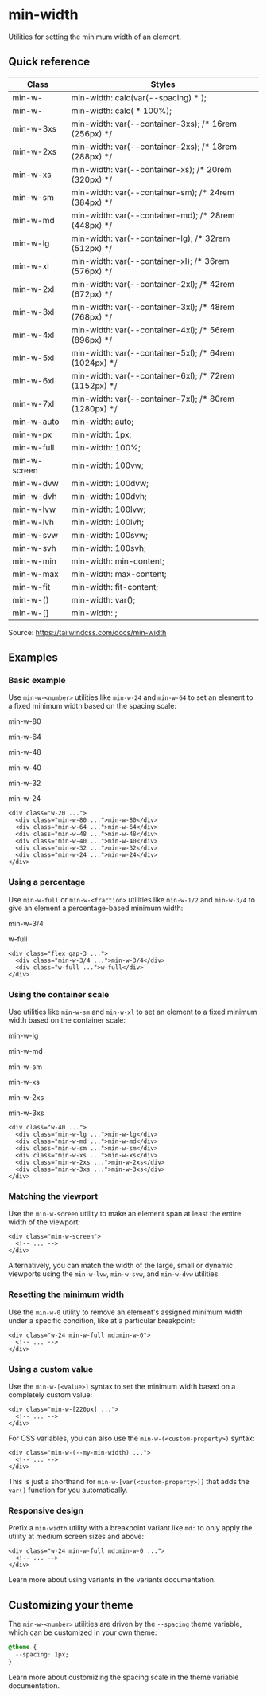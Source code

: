# min-width

Utilities for setting the minimum width of an element.

## Quick reference

| Class                    | Styles                                                                             |
| ------------------------ | ---------------------------------------------------------------------------------- |
| min-w-<number>           | min-width: calc(var(--spacing) \* <number>);                                       |
| min-w-<fraction>         | min-width: calc(<fraction> \* 100%);                                               |
| min-w-3xs                | min-width: var(--container-3xs); /\* 16rem (256px) \*/                             |
| min-w-2xs                | min-width: var(--container-2xs); /\* 18rem (288px) \*/                             |
| min-w-xs                 | min-width: var(--container-xs); /\* 20rem (320px) \*/                              |
| min-w-sm                 | min-width: var(--container-sm); /\* 24rem (384px) \*/                              |
| min-w-md                 | min-width: var(--container-md); /\* 28rem (448px) \*/                              |
| min-w-lg                 | min-width: var(--container-lg); /\* 32rem (512px) \*/                              |
| min-w-xl                 | min-width: var(--container-xl); /\* 36rem (576px) \*/                              |
| min-w-2xl                | min-width: var(--container-2xl); /\* 42rem (672px) \*/                             |
| min-w-3xl                | min-width: var(--container-3xl); /\* 48rem (768px) \*/                             |
| min-w-4xl                | min-width: var(--container-4xl); /\* 56rem (896px) \*/                             |
| min-w-5xl                | min-width: var(--container-5xl); /\* 64rem (1024px) \*/                            |
| min-w-6xl                | min-width: var(--container-6xl); /\* 72rem (1152px) \*/                            |
| min-w-7xl                | min-width: var(--container-7xl); /\* 80rem (1280px) \*/                            |
| min-w-auto               | min-width: auto;                                                                   |
| min-w-px                 | min-width: 1px;                                                                    |
| min-w-full               | min-width: 100%;                                                                   |
| min-w-screen             | min-width: 100vw;                                                                  |
| min-w-dvw                | min-width: 100dvw;                                                                 |
| min-w-dvh                | min-width: 100dvh;                                                                 |
| min-w-lvw                | min-width: 100lvw;                                                                 |
| min-w-lvh                | min-width: 100lvh;                                                                 |
| min-w-svw                | min-width: 100svw;                                                                 |
| min-w-svh                | min-width: 100svh;                                                                 |
| min-w-min                | min-width: min-content;                                                            |
| min-w-max                | min-width: max-content;                                                            |
| min-w-fit                | min-width: fit-content;                                                            |
| min-w-(<custom-property>)| min-width: var(<custom-property>);                                                 |
| min-w-\[<value>\]        | min-width: <value>;                                                                |

Source: https://tailwindcss.com/docs/min-width

## Examples

### Basic example

Use `min-w-<number>` utilities like `min-w-24` and `min-w-64` to set an element to a fixed minimum width based on the spacing scale:

min-w-80

min-w-64

min-w-48

min-w-40

min-w-32

min-w-24

```
<div class="w-20 ...">
  <div class="min-w-80 ...">min-w-80</div>
  <div class="min-w-64 ...">min-w-64</div>
  <div class="min-w-48 ...">min-w-48</div>
  <div class="min-w-40 ...">min-w-40</div>
  <div class="min-w-32 ...">min-w-32</div>
  <div class="min-w-24 ...">min-w-24</div>
</div>
```

### Using a percentage

Use `min-w-full` or `min-w-<fraction>` utilities like `min-w-1/2` and `min-w-3/4` to give an element a percentage-based minimum width:

min-w-3/4

w-full

```
<div class="flex gap-3 ...">
  <div class="min-w-3/4 ...">min-w-3/4</div>
  <div class="w-full ...">w-full</div>
</div>
```

### Using the container scale

Use utilities like `min-w-sm` and `min-w-xl` to set an element to a fixed minimum width based on the container scale:

min-w-lg

min-w-md

min-w-sm

min-w-xs

min-w-2xs

min-w-3xs

```
<div class="w-40 ...">
  <div class="min-w-lg ...">min-w-lg</div>
  <div class="min-w-md ...">min-w-md</div>
  <div class="min-w-sm ...">min-w-sm</div>
  <div class="min-w-xs ...">min-w-xs</div>
  <div class="min-w-2xs ...">min-w-2xs</div>
  <div class="min-w-3xs ...">min-w-3xs</div>
</div>
```

### Matching the viewport

Use the `min-w-screen` utility to make an element span at least the entire width of the viewport:

```
<div class="min-w-screen">
  <!-- ... -->
</div>
```

Alternatively, you can match the width of the large, small or dynamic viewports using the `min-w-lvw`, `min-w-svw`, and `min-w-dvw` utilities.

### Resetting the minimum width

Use the `min-w-0` utility to remove an element's assigned minimum width under a specific condition, like at a particular breakpoint:

```
<div class="w-24 min-w-full md:min-w-0">
  <!-- ... -->
</div>
```

### Using a custom value

Use the `min-w-[<value>]` syntax to set the minimum width based on a completely custom value:

```
<div class="min-w-[220px] ...">
  <!-- ... -->
</div>
```

For CSS variables, you can also use the `min-w-(<custom-property>)` syntax:

```
<div class="min-w-(--my-min-width) ...">
  <!-- ... -->
</div>
```

This is just a shorthand for `min-w-[var(<custom-property>)]` that adds the `var()` function for you automatically.

### Responsive design

Prefix a `min-width` utility with a breakpoint variant like `md:` to only apply the utility at medium screen sizes and above:

```
<div class="w-24 min-w-full md:min-w-0 ...">
  <!-- ... -->
</div>
```

Learn more about using variants in the variants documentation.

## Customizing your theme

The `min-w-<number>` utilities are driven by the `--spacing` theme variable, which can be customized in your own theme:

```css
@theme {
  --spacing: 1px;
}
```

Learn more about customizing the spacing scale in the theme variable documentation.
